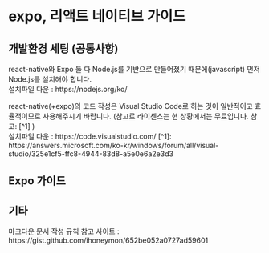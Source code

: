 # expo, 리액트 네이티브 가이드


## 개발환경 세팅 (공통사항)

<p>
react-native와 Expo 둘 다 Node.js를 기반으로 만들어졌기 때문에(javascript) 먼저 Node.js를 설치해야 합니다.<br>
설치파일 다운 : https://nodejs.org/ko/
</p>

<p>
react-native(+expo)의 코드 작성은 Visual Studio Code로 하는 것이 일반적이고 효율적이므로 사용해주시기 바랍니다. (참고로 라이센스는 현 상황에서는 무료입니다. 참고: [^1]  )<br>
설치파일 다운 : https://code.visualstudio.com/
[^1]: https://answers.microsoft.com/ko-kr/windows/forum/all/visual-studio/325e1cf5-ffc8-4944-83d8-a5e0e6a2e3d3
</p>






## Expo 가이드




## 기타
<p>
  마크다운 문서 작성 규칙 참고 사이트 : https://gist.github.com/ihoneymon/652be052a0727ad59601
</p>
<br>




